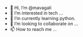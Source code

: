 - 👋 Hi, I’m @mavagali
- 👀 I’m interested in tech ...
- 🌱 I’m currently learning python.
- 💞️ I’m looking to collaborate on ...
- 📫 How to reach me ...

<!---
mavagali/mavagali is a ✨ special ✨ repository because its `README.md` (this file) appears on your GitHub profile.
You can click the Preview link to take a look at your changes.
--->

